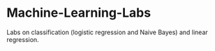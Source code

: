 # Machine-Learning-Labs
Labs on classification (logistic regression and Naive Bayes) and linear regression. 
